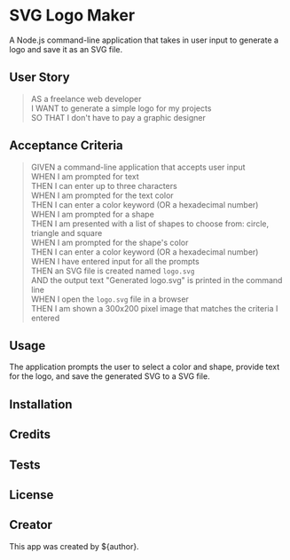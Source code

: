 # SVG Logo Maker
A Node.js command-line application that takes in user input to generate a logo and save it as an SVG file.

## User Story
>AS a freelance web developer <br>
>I WANT to generate a simple logo for my projects <br>
>SO THAT I don't have to pay a graphic designer <br>

## Acceptance Criteria
> GIVEN a command-line application that accepts user input <br>
> WHEN I am prompted for text <br>
> THEN I can enter up to three characters <br>
> WHEN I am prompted for the text color <br>
> THEN I can enter a color keyword (OR a hexadecimal number) <br>
> WHEN I am prompted for a shape <br>
> THEN I am presented with a list of shapes to choose from: circle, triangle and square <br>
> WHEN I am prompted for the shape's color <br>
> THEN I can enter a color keyword (OR a hexadecimal number) <br>
> WHEN I have entered input for all the prompts <br>
> THEN an SVG file is created named `logo.svg` <br>
> AND the output text "Generated logo.svg" is printed in the command line <br>
> WHEN I open the `logo.svg` file in a browser <br>
> THEN I am shown a 300x200 pixel image that matches the criteria I entered <br>

## Usage
The application prompts the user to select a color and shape, provide text for the logo, and save the generated SVG to a SVG file.

<!-- VIDEO SUBMISSION -->

## Installation

## Credits

## Tests

## License

## Creator
This app was created by ${author}.

